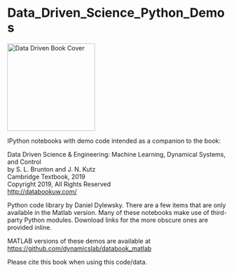# Data_Driven_Science_Python_Demos

<img src="http://www.databookuw.com/files/stacks-image-5bffc53-882x1200.png" alt="Data Driven Book Cover" width="200"/>

IPython notebooks with demo code intended as a companion to the book:  


Data Driven Science & Engineering: Machine Learning, Dynamical Systems, and Control  
by S. L. Brunton and J. N. Kutz  
Cambridge Textbook, 2019  
Copyright 2019, All Rights Reserved  
http://databookuw.com/

Python code library by Daniel Dylewsky. There are a few items that are only available in the Matlab version. Many of these notebooks make use of third-party Python modules. Download links for the more obscure ones are provided inline.

MATLAB versions of these demos are available at https://github.com/dynamicslab/databook_matlab

Please cite this book when using this code/data. 
